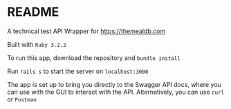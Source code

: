 # README

A technical test API Wrapper for https://themealdb.com

Built with `Ruby 3.2.2`

To run this app, download the repository and `bundle install`

Run `rails s` to start the server on `localhost:3000`

The app is set up to bring you directly to the Swagger API docs, where you can use with the GUI to interact with the API. Alternatively, you can use `curl` or `Postman`
